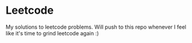 # Leetcode
My solutions to leetcode problems. Will push to this repo whenever I feel like it's time to grind leetcode again :)
